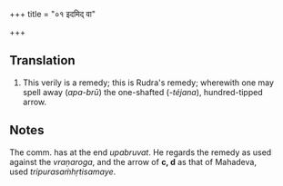 +++
title = "०१ इदमिद् वा"

+++
## Translation
1. This verily is a remedy; this is Rudra's remedy; wherewith one may  
spell away (*apa-brū*) the one-shafted (*-téjana*), hundred-tipped  
arrow.

## Notes
The comm. has at the end *upabruvat*. He regards the remedy as used  
against the *vraṇaroga*, and the arrow of **c, d** as that of Mahadeva,  
used *tripurasaṁhṛtisamaye*.
